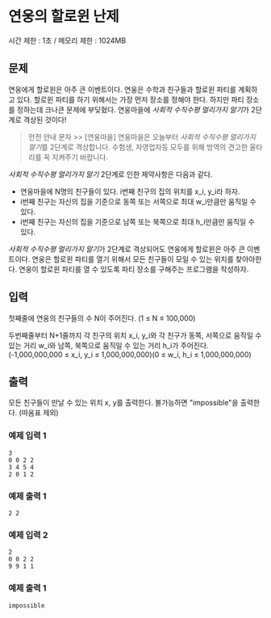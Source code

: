 # 연웅의 할로윈 난제

시간 제한  : 1초 / 메모리 제한 : 1024MB

## 문제

연웅에게 할로윈은 아주 큰 이벤트이다. 연웅은 수학과 친구들과 할로윈 파티를 계획하고 있다. 할로윈 파티를 하기 위해서는 가장 먼저 장소를 정해야 한다. 하지만 파티 장소를 정하는데 크나큰 문제에 부딪혔다. 연웅마을에 *사회적 수직수평 멀리가지 말기*가 2단계로 격상된 것이다!

> 안전 안내 문자 >> [연웅마을] 연웅마을은 오늘부터 *사회적 수직수평 멀리가지 말기*를 2단계로 격상합니다. 수험생, 자영업자등 모두를 위해 방역의 견고한 울타리를 꼭 지켜주기 바랍니다.

*사회적 수직수평 멀리가지 말기* 2단계로 인한 제약사항은 다음과 같다.

- 연웅마을에 N명의 친구들이 있다. i번째 친구의 집의 위치를 x_i, y_i라 하자.
- i번째 친구는 자신의 집을 기준으로 동쪽 또는 서쪽으로 최대 w_i만큼만 움직일 수 있다.
- i번째 친구는 자신의 집을 기준으로 남쪽 또는 북쪽으로 최대 h_i만큼만 움직일 수 있다.

*사회적 수직수평 멀리가지 말기*가 2단계로 격상되어도 연웅에게 할로윈은 아주 큰 이벤트이다. 연웅은 할로윈 파티를 열기 위해서 모든 친구들이 모일 수 있는 위치를 찾아야한다. 연웅이 할로윈 파티를 열 수 있도록 파티 장소를 구해주는 프로그램을 작성하자.



## 입력

첫째줄에 연웅의 친구들의 수 N이 주어진다. (1 ≤ N ≤ 100,000)

두번째줄부터 N+1줄까지 각 친구의 위치 x_i, y_i와 각 친구가 동쪽, 서쪽으로 움직일 수 있는 거리 w_i와 남쪽, 북쪽으로 움직일 수 있는 거리 h_i가 주어진다. (-1,000,000,000 ≤ x_i, y_i ≤ 1,000,000,000)(0 ≤ w_i, h_i ≤ 1,000,000,000)



## 출력

모든 친구들이 만날 수 있는 위치 x, y를 출력한다. 불가능하면 "impossible"을 출력한다. (따옴표 제외)



### 예제 입력 1

```
3
0 0 2 2
3 4 5 4
2 0 1 2
```

### 예제 출력 1

```
2 2
```



### 예제 입력 2

```
2
0 0 2 2
9 9 1 1
```

### 예제 출력 1

```
impossible
```

